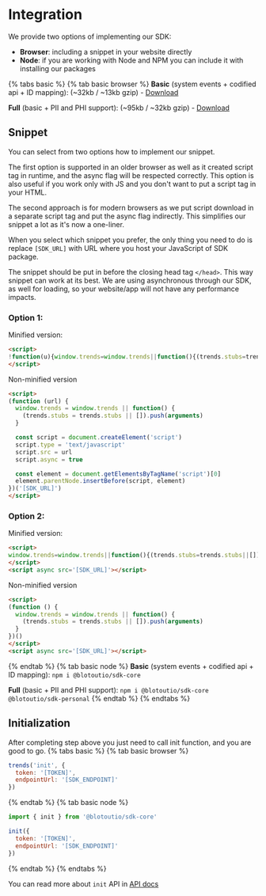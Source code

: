 # Integration

We provide two options of implementing our SDK:
- **Browser**: including a snippet in your website directly
- **Node**: if you are working with Node and NPM you can include it with installing our packages


{% tabs basic %}
{% tab basic browser %}
**Basic** (system events + codified api + ID mapping): (~32kb / ~13kb gzip) - [Download](https://unpkg.com/@blotoutio/sdk-browser/index.min.js)

**Full** (basic + PII and PHI support): (~95kb / ~32kb gzip) - [Download](https://unpkg.com/@blotoutio/sdk-browser/index.full.min.js)

## Snippet

You can select from two options how to implement our snippet. 

The first option is supported in an older browser as well as it created script tag in runtime, and the async flag will be respected correctly. This option is also useful if you work only with JS and you don't want to put a script tag in your HTML.

The second approach is for modern browsers as we put script download in a separate script tag and put the async flag indirectly. This simplifies our snippet a lot as it's now a one-liner.

When you select which snippet you prefer, the only thing you need to do is replace `[SDK_URL]` with URL where you host your JavaScript of SDK package.

The snippet should be put in before the closing head tag `</head>`. This way snippet can work at its best. We are using asynchronous through our SDK, as well for loading, so your website/app will not have any performance impacts. 

### Option 1:
Minified version:
```html
<script>
!function(u){window.trends=window.trends||function(){(trends.stubs=trends.stubs||[]).push(arguments)};const t=document.createElement("script");t.type="text/javascript",t.src=u,t.async=!0;const e=document.getElementsByTagName("script")[0];e.parentNode.insertBefore(t,e)}("[SDK_URL]");
</script>
```

Non-minified version
```html
<script>
(function (url) {
  window.trends = window.trends || function() {
    (trends.stubs = trends.stubs || []).push(arguments)
  }

  const script = document.createElement('script')
  script.type = 'text/javascript'
  script.src = url
  script.async = true

  const element = document.getElementsByTagName('script')[0]
  element.parentNode.insertBefore(script, element)
})('[SDK_URL]')
</script>
```

### Option 2:
Minified version:
```html
<script>
window.trends=window.trends||function(){(trends.stubs=trends.stubs||[]).push(arguments)};
</script>
<script async src='[SDK_URL]'></script>
```

Non-minified version
```html
<script>
(function () {
  window.trends = window.trends || function() {
    (trends.stubs = trends.stubs || []).push(arguments)
  }
})()
</script>
<script async src='[SDK_URL]'></script>
```
{% endtab %}
{% tab basic node %}
**Basic** (system events + codified api + ID mapping): `npm i @blotoutio/sdk-core`

**Full** (basic + PII and PHI support): `npm i @blotoutio/sdk-core @blotoutio/sdk-personal`
{% endtab %}
{% endtabs %}


## Initialization
After completing step above you just need to call init function, and you are good to go.
{% tabs basic %}
{% tab basic browser %}
```js
trends('init', {
  token: '[TOKEN]',
  endpointUrl: '[SDK_ENDPOINT]'
})
```
{% endtab %}
{% tab basic node %}
```js
import { init } from '@blotoutio/sdk-core'

init({
  token: '[TOKEN]',
  endpointUrl: '[SDK_ENDPOINT]'
})
```
{% endtab %}
{% endtabs %}

You can read more about `init` API in [API docs](api.md#init)
